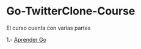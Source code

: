 # Go-TwitterClone-Course

El curso cuenta con varias partes

1.- [Aprender Go](./Go-Course-Language/Golang.md)

